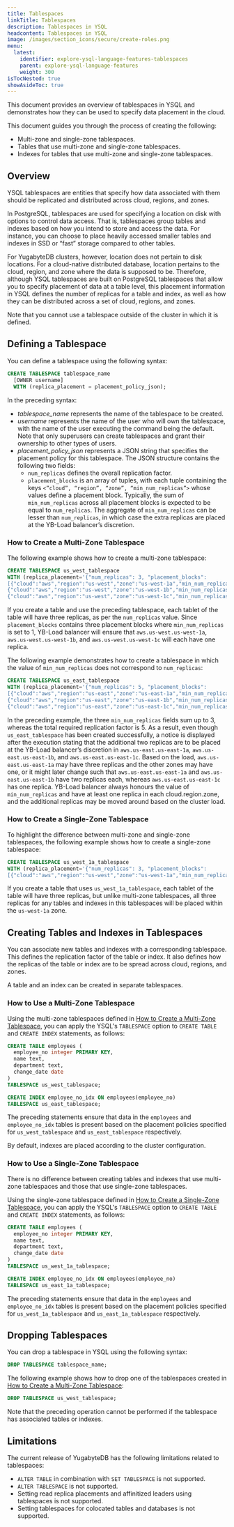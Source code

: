 ```yaml
---
title: Tablespaces
linkTitle: Tablespaces
description: Tablespaces in YSQL
headcontent: Tablespaces in YSQL
image: /images/section_icons/secure/create-roles.png
menu:
  latest:
    identifier: explore-ysql-language-features-tablespaces
    parent: explore-ysql-language-features
    weight: 300
isTocNested: true
showAsideToc: true
---
```


This document provides an overview of tablespaces in YSQL and demonstrates how they can be used to specify data placement in the cloud. 

This document guides you through the process of creating the following:

- Multi-zone and single-zone tablespaces.
- Tables that use multi-zone and single-zone tablespaces.
- Indexes for tables that use multi-zone and single-zone tablespaces.

## Overview

YSQL tablespaces are entities that specify how data associated with them should be replicated and distributed across cloud, regions, and zones.

In PostgreSQL, tablespaces are used for specifying a location on disk with options to control data access. That is, tablespaces group tables and indexes based on how you intend to store and access the data. For instance, you can choose to place heavily accessed smaller tables and indexes in SSD or “fast” storage compared to other tables.

For YugabyteDB clusters, however, location does not pertain to disk locations. For a cloud-native distributed database, location pertains to the cloud, region, and zone where the data is supposed to be. Therefore, although YSQL tablespaces are built on PostgreSQL tablespaces that allow you to specify placement of data at a table level, this placement information in YSQL defines the number of replicas for a table and index, as well as how they can be distributed across a set of cloud, regions, and zones. 

Note that you cannot use a tablespace outside of the cluster in which it is defined.

## Defining a Tablespace

You can define a tablespace using the following syntax:

```sql
CREATE TABLESPACE tablespace_name 
  [OWNER username]
  WITH (replica_placement = placement_policy_json);
```

In the preceding syntax:

- *tablespace_name* represents the name of the tablespace to be created. 
- *username* represents the name of the user who will own the tablespace, with the name of the user executing the command being the default. Note that only superusers can create tablespaces and grant their ownership to other types of users. 
- *placement_policy_json* represents a JSON string that specifies the placement policy for this tablespace. The JSON structure contains the following two fields: 
  - `num_replicas` defines the overall replication factor.
  - `placement_blocks` is an array of tuples, with each tuple containing the keys `<”cloud”, “region”, “zone”, “min_num_replicas”>` whose values define a placement block. Typically, the sum of `min_num_replicas` across all placement blocks is expected to be equal to `num_replicas`. The aggregate of `min_num_replicas` can be lesser than `num_replicas`, in which case the extra replicas are placed at the YB-Load balancer’s discretion.

### How to Create a Multi-Zone Tablespace

The following example shows how to create a multi-zone tablespace:

```sql
CREATE TABLESPACE us_west_tablespace 
WITH (replica_placement='{"num_replicas": 3, "placement_blocks":
[{"cloud":"aws","region":"us-west","zone":"us-west-1a","min_num_replicas":1},
{"cloud":"aws","region":"us-west","zone":"us-west-1b","min_num_replicas":1},
{"cloud":"aws","region":"us-west","zone":"us-west-1c","min_num_replicas":1}]}');
```

If you create a table and use the preceding tablespace, each tablet of the table will have three replicas, as per the `num_replicas` value. Since `placement_blocks` contains three placement blocks where `min_num_replicas` is set to 1, YB-Load balancer will ensure that `aws.us-west.us-west-1a`, `aws.us-west.us-west-1b`, and `aws.us-west.us-west-1c` will each have one replica.

The following example demonstrates how to create a tablespace in which the value of `min_num_replicas` does not correspond to `num_replicas`:

```sql
CREATE TABLESPACE us_east_tablespace 
WITH (replica_placement='{"num_replicas": 5, "placement_blocks":
[{"cloud":"aws","region":"us-east","zone":"us-east-1a","min_num_replicas":1},
{"cloud":"aws","region":"us-east","zone":"us-east-1b","min_num_replicas":1},
{"cloud":"aws","region":"us-east","zone":"us-east-1c","min_num_replicas":1}]}');
```

In the preceding example, the three `min_num_replicas` fields sum up to 3, whereas the total required replication factor is 5. As a result, even though `us_east_tablespace` has been created successfully, a notice is displayed after the execution stating that the additional two replicas are to be placed at the YB-Load balancer’s discretion in  `aws.us-east.us-east-1a`, `aws.us-east.us-east-1b`, and `aws.us-east.us-east-1c`. Based on the load, `aws.us-east.us-east-1a` may have three replicas and the other zones may have one, or it might later change such that `aws.us-east.us-east-1a` and `aws.us-east.us-east-1b` have two replicas each, whereas `aws.us-east.us-east-1c` has one replica. YB-Load balancer always honours the value of `min_num_replicas` and have at least one replica in each cloud.region.zone, and the additional replicas may be moved around based on the cluster load. 

### How to Create a Single-Zone Tablespace

To highlight the difference between multi-zone and single-zone tablespaces, the following example shows how to create a single-zone tablespace:

```sql
CREATE TABLESPACE us_west_1a_tablespace 
WITH (replica_placement='{"num_replicas": 3, "placement_blocks":
[{"cloud":"aws","region":"us-west","zone":"us-west-1a","min_num_replicas":3}]}');
```

If you create a table that uses `us_west_1a_tablespace`, each tablet of the table will have three replicas, but unlike multi-zone tablespaces, all three replicas for any tables and indexes in this tablespaces will be placed within the `us-west-1a` zone.

## Creating Tables and Indexes in Tablespaces

You can associate new tables and indexes with a corresponding tablespace. This defines the replication factor of the table or index. It also defines how the replicas of the table or index are to be spread across cloud, regions, and zones.

A table and an index can be created in separate tablespaces.

### How to Use a Multi-Zone Tablespace

Using the multi-zone tablespaces defined in [How to Create a Multi-Zone Tablespace](how-to-create-a-multi-zone-tablespace), you can apply the YSQL's `TABLESPACE` option to `CREATE TABLE` and `CREATE INDEX` statements, as follows:

```sql
CREATE TABLE employees (
  employee_no integer PRIMARY KEY,
  name text,
  department text,
  change_date date
)
TABLESPACE us_west_tablespace;
```

```sql
CREATE INDEX employee_no_idx ON employees(employee_no) 
TABLESPACE us_east_tablespace;
```

The preceding statements ensure that data in the `employees` and `employee_no_idx` tables is present based on the placement policies specified for `us_west_tablespace` and `us_east_tablespace` respectively.

By default, indexes are placed according to the cluster configuration.

### How to Use a Single-Zone Tablespace

There is no difference between creating tables and indexes that use multi-zone tablespaces and those that use single-zone tablespaces. 

Using the single-zone tablespace defined in [How to Create a Single-Zone Tablespace](how-to-create-a-single-zone-tablespace), you can apply the YSQL's `TABLESPACE` option to `CREATE TABLE` and `CREATE INDEX` statements, as follows:

```sql
CREATE TABLE employees (
  employee_no integer PRIMARY KEY,
  name text,
  department text,
  change_date date
)
TABLESPACE us_west_1a_tablespace;
```

```sql
CREATE INDEX employee_no_idx ON employees(employee_no) 
TABLESPACE us_east_1a_tablespace;
```

The preceding statements ensure that data in the `employees` and `employee_no_idx` tables is present based on the placement policies specified for `us_west_1a_tablespace` and `us_east_1a_tablespace` respectively.

## Dropping Tablespaces

You can drop a tablespace in YSQL using the following syntax:

```sql
DROP TABLESPACE tablespace_name;
```

The following example shows how to drop one of the tablespaces created in [How to Create a Multi-Zone Tablespace](how-to-create-a-multi-zone-tablespace):

```sql
DROP TABLESPACE us_west_tablespace;
```

Note that the preceding operation cannot be performed if the tablespace has associated tables or indexes.

## Limitations

The current release of YugabyteDB has the following limitations related to tablespaces:

- `ALTER TABLE` in combination with `SET TABLESPACE` is not supported.
- `ALTER TABLESPACE` is not supported.
- Setting read replica placements and affinitized leaders using tablespaces is not supported.
- Setting tablespaces for colocated tables and databases is not supported.


